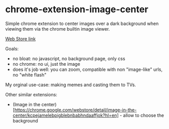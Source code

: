 # chrome-extension-image-center

Simple chrome extension to center images over a dark background when viewing them via the chrome builtin image viewer.

[Web Store link](https://chrome.google.com/webstore/detail/view-images-centered-like/damadkdlkdhpeeehnobhpeifjnmfkkjg)

Goals:

- no bloat: no javascript, no background page, only css
- no chrome: no ui, just the image
- does it's job well: you can zoom, compatible with non "image-like" urls, no "white flash"

My orginal use-case: making memes and casting them to TVs.

Other similar extensions:

- (Image in the center)[https://chrome.google.com/webstore/detail/image-in-the-center/kcpejamelebpigblebnbabhndaaffjok?hl=en] - allow to choose the background
